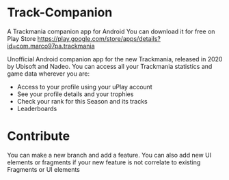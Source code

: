 # Track-Companion
A Trackmania companion app for Android
You can download it for free on Play Store https://play.google.com/store/apps/details?id=com.marco97pa.trackmania

Unofficial Android companion app for the new Trackmania, released in 2020 by Ubisoft and Nadeo.
You can access all your Trackmania statistics and game data wherever you are:
- Access to your profile using your uPlay account
- See your profile details and your trophies
- Check your rank for this Season and its tracks
- Leaderboards

# Contribute
You can make a new branch and add a feature. You can also add new UI elements or fragments if your new feature is not correlate to existing Fragments or UI elements 

